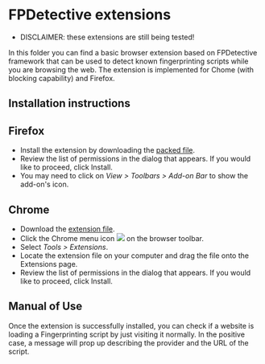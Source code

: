 # FPDetective extensions

* DISCLAIMER: these extensions are still being tested!

In this folder you can find a basic browser extension based on FPDetective framework that can be used to detect known fingerprinting scripts while you are browsing the web.
The extension is implemented for Chome (with blocking capability) and Firefox.

## Installation instructions

## Firefox

* Install the extension by downloading the [packed file](https://github.com/fpdetective/fpdetective/raw/master/src/extensions/ff/fpdetective.xpi).
* Review the list of permissions in the dialog that appears. If you would like to proceed, click Install.
* You may need to click on *View > Toolbars > Add-on Bar* to show the add-on's icon.

## Chrome

* Download the [extension file](https://github.com/fpdetective/fpdetective/blob/master/src/extensions/ch/ch.crx?raw=true).
* Click the Chrome menu icon ![](https://storage.googleapis.com/support-kms-prod/SNP_2696434_en_v1) on the browser toolbar.
* Select *Tools > Extensions*.
* Locate the extension file on your computer and drag the file onto the Extensions page.
* Review the list of permissions in the dialog that appears. If you would like to proceed, click Install.

## Manual of Use

Once the extension is successfully installed, you can check if a website is loading a Fingerprinting script by just visiting it normally. In the positive case, a message will prop up describing the provider and the URL of the script.
 






